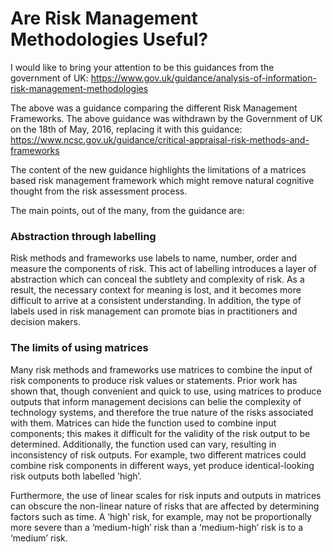 # Are Risk Management Methodologies Useful?

<p>I would like to bring your attention to be this guidances from the government of UK: <a href='https://www.gov.uk/guidance/analysis-of-information-risk-management-methodologies'>https://www.gov.uk/guidance/analysis-of-information-risk-management-methodologies</a>

<p>The above was a guidance comparing the different Risk Management Frameworks.  The above guidance was withdrawn by the Government of UK on the 18th of May, 2016, replacing it with this guidance: <a href='https://www.ncsc.gov.uk/guidance/critical-appraisal-risk-methods-and-frameworks'>https://www.ncsc.gov.uk/guidance/critical-appraisal-risk-methods-and-frameworks</a>

<p>The content of the new guidance highlights the limitations of a matrices based risk management framework which might remove natural cognitive thought from the risk assessment process.

<p>The main points, out of the many, from the guidance are:

<h3>Abstraction through labelling</h3>

<p>Risk methods and frameworks use labels to name, number, order and measure the components of risk. This act of labelling introduces a layer of abstraction which can conceal the subtlety and complexity of risk. As a result, the necessary context for meaning is lost, and it becomes more difficult to arrive at a consistent understanding. In addition, the type of labels used in risk management can promote bias in practitioners and decision makers.

<h3>The limits of using matrices</h3>

<p>Many risk methods and frameworks use matrices to combine the input of risk components to produce risk values or statements. Prior work has shown that, though convenient and quick to use, using matrices to produce outputs that inform management decisions can belie the complexity of technology systems, and therefore the true nature of the risks associated with them. Matrices can hide the function used to combine input components; this makes it difficult for the validity of the risk output to be determined. Additionally, the function used can vary, resulting in inconsistency of risk outputs. For example, two different matrices could combine risk components in different ways, yet produce identical-looking risk outputs both labelled 'high’.

<p>Furthermore, the use of linear scales for risk inputs and outputs in matrices can obscure the non-linear nature of risks that are affected by determining factors such as time. A ‘high’ risk, for example, may not be proportionally more severe than a ‘medium-high’ risk than a ‘medium-high’ risk is to a ‘medium’ risk.
